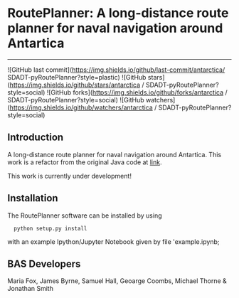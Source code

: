 # RoutePlanner: A long-distance route planner for naval navigation around Antartica
---

![GitHub last commit](https://img.shields.io/github/last-commit/antarctica/
SDADT-pyRoutePlanner?style=plastic)
![GitHub stars](https://img.shields.io/github/stars/antarctica
/
SDADT-pyRoutePlanner?style=social)
![GitHub forks](https://img.shields.io/github/forks/antarctica
/
SDADT-pyRoutePlanner?style=social)
![GitHub watchers](https://img.shields.io/github/watchers/antarctica
/
SDADT-pyRoutePlanner?style=social)


## Introduction
A long-distance route planner for naval navigation around Antartica. This work is a refactor from the original Java code at [link](https://github.com/foxm1/RoutePlanner). 

This work is currently under development! 

## Installation

The RoutePlanner software can be installed by using
```
  python setup.py install
```
with an example Ipython/Jupyter Notebook given by file 'example.ipynb; 


## BAS Developers
Maria Fox, James Byrne, Samuel Hall, Geoarge Coombs, Michael Thorne & Jonathan Smith
